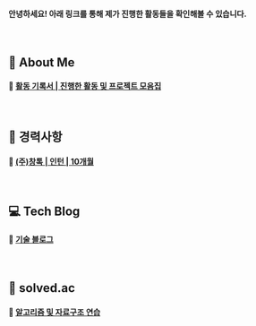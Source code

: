 #### 안녕하세요! 아래 링크를 통해 제가 진행한 활동들을 확인해볼 수 있습니다.
<br>

## 📌 About Me
#### 🔗 [활동 기록서 | 진행한 활동 및 프로젝트 모음집](https://sebinchu.notion.site/9034afd2a9994dd2a698ff082d61ed18?pvs=4)

<br>

## 📌 경력사항
#### 🔗 [(주)창톡 | 인턴  | 10개월](https://sebinchu.notion.site/752cb5378f644f1e90e7a9223f2db5ef)
<br>

## 💻 Tech Blog
#### 🔗 [기술 블로그](https://cobinding.tistory.com)
<br>

## 🔎 solved.ac
#### 🔗 [알고리즘 및 자료구조 연습](https://solved.ac/profile/cobinding)

<!--![Top Langs](https://github-readme-stats.vercel.app/api/top-langs/?username=cobinding&layout=compact&theme=tokyonight) -->
